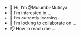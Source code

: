 - 👋 Hi, I’m @Mulumbi-Mutisya
- 👀 I’m interested in ...
- 🌱 I’m currently learning ...
- 💞️ I’m looking to collaborate on ...
- 📫 How to reach me ...

<!---
Mulumbi-Mutisya/Mulumbi-Mutisya is a ✨ special ✨ repository because its `README.md` (this file) appears on your GitHub profile.
You can click the Preview link to take a look at your changes.
--->
